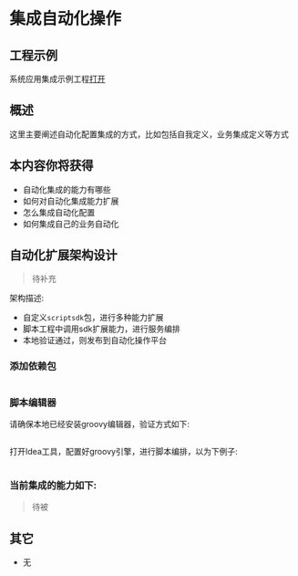 # 集成自动化操作

## 工程示例

系统应用集成示例工程[打开](https://gitee.com/alinesno-cloud/alinesno-demo-gateway-open/tree/master/demo-message)

## 概述

这里主要阐述自动化配置集成的方式，比如包括自我定义，业务集成定义等方式

## 本内容你将获得

- 自动化集成的能力有哪些
- 如何对自动化集成能力扩展
- 怎么集成自动化配置
- 如何集成自己的业务自动化

## 自动化扩展架构设计

> 待补充

架构描述:

- 自定义`scriptsdk`包，进行多种能力扩展
- 脚本工程中调用sdk扩展能力，进行服务编排
- 本地验证通过，则发布到自动化操作平台

### 添加依赖包

```xml

```

### 脚本编辑器

请确保本地已经安装groovy编辑器，验证方式如下:
```shell

```

打开Idea工具，配置好groovy引擎，进行脚本编排，以为下例子:

```groovy


```

### 当前集成的能力如下:

> 待被

## 其它

- 无
